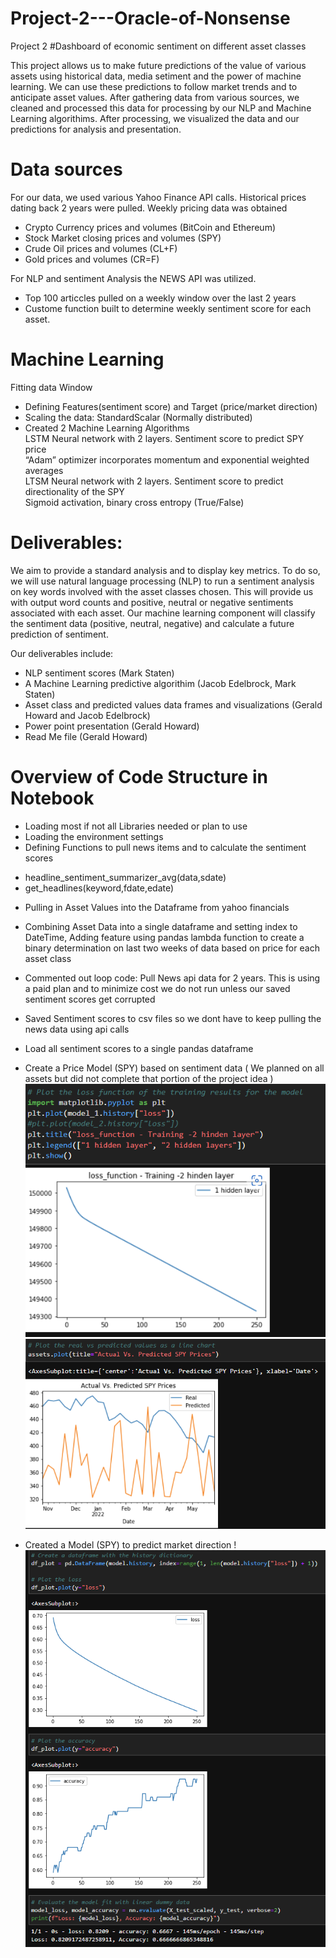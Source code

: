 # Project-2---Oracle-of-Nonsense
Project 2 
#Dashboard of economic sentiment on different asset classes

This project allows us to make future predictions of the value of various assets using historical data, media setiment and the power of machine learning. We can use these predictions to follow market trends and to anticipate asset values. After gathering data from various sources, we cleaned and processed this data for processing by our NLP and Machine Learning algorithims. After processing, we visualized the data and our predictions for analysis and presentation.  

#	Data sources
For our data, we used various  Yahoo Finance API calls. Historical prices dating back 2 years were pulled. Weekly pricing data was obtained
-	Crypto Currency prices and volumes (BitCoin and Ethereum) 
-	Stock Market closing prices and volumes (SPY)
-	Crude Oil prices and volumes (CL+F)
-	Gold prices and volumes  (CR=F)

For NLP and sentiment Analysis the NEWS API was utilized. 
- Top 100 articcles pulled on a weekly window over the last 2 years
- Custome function built to determine weekly sentiment score for each asset.

# Machine Learning 
Fitting data Window  
- Defining Features(sentiment score) and Target (price/market direction)   
- Scaling the data: StandardScalar (Normally distributed)   
- Created 2 Machine Learning Algorithms  
LSTM Neural network with 2 layers. Sentiment score to predict SPY price  
“Adam” optimizer incorporates momentum and exponential weighted averages  
LTSM Neural network with 2 layers. Sentiment score to predict directionality of the SPY  
Sigmoid activation, binary cross entropy (True/False)   


 # Deliverables:

We aim to provide a standard analysis and to display key metrics. To do so, we will use natural language processing (NLP) to run a sentiment analysis on key words involved with the asset classes chosen. This will provide us with output word counts and positive, neutral or negative sentiments associated with each asset. Our machine learning component will classify the sentiment data (positive, neutral, negative) and calculate a future prediction of sentiment.

Our deliverables include:
-	NLP sentiment scores (Mark Staten)
-	A Machine Learning predictive algorithim (Jacob Edelbrock,  Mark Staten)
-	Asset class and predicted values data frames and visualizations (Gerald Howard and Jacob Edelbrock)
-	Power point presentation (Gerald Howard)
-	Read Me file (Gerald Howard)

# Overview of Code Structure in Notebook

* Loading most if not all Libraries needed or plan to use
* Loading the environment settings
* Defining Functions to pull news items and to calculate the sentiment scores
 - headline_sentiment_summarizer_avg(data,sdate)
 - get_headlines(keyword,fdate,edate)
* Pulling in Asset Values into the Dataframe from yahoo financials
* Combining Asset Data into a single dataframe and setting index to DateTime, Adding feature using pandas lambda function to create a binary determination on last two weeks of data based on price for each asset class
* Commented out loop code: Pull News api data for 2 years. This is using a paid plan and to minimize cost we do not run unless our saved sentiment scores get corrupted
* Saved Sentiment scores to csv files so we dont have to keep pulling the news data using api calls
* Load all sentiment scores to a single pandas dataframe
* Create a Price Model (SPY) based on sentiment data ( We planned on all assets but did not complete that portion of the project idea )
![Sentiment Price Model Loss Function curve](/RegressionMSE_sentimentPriceModel.png)
![Sentiment Price Model Loss Function curve](/Regression_SentimentPrice_RealvsPredicted.png)

* Created a Model (SPY) to predict market direction !
![Sentiment Price Model Loss Function curve](/sigmoid_sentiment_marketdirection.png)
